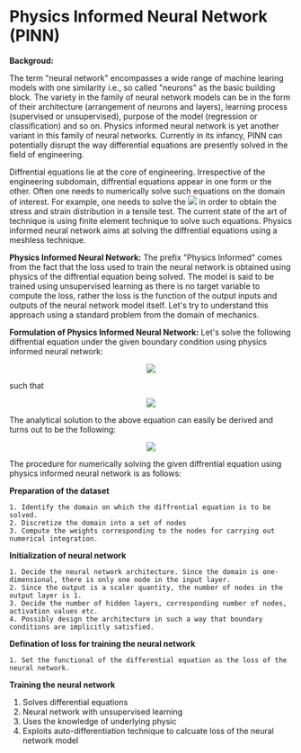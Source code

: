 # Physics Informed Neural Network (PINN)
**Backgroud:**

The term "neural network" encompasses a wide range of machine learing models with one similarity i.e., so called "neurons" as the basic building block. The variety in the family of neural network models can be in the form of their architecture (arrangement of neurons and layers), learning process (supervised or unsupervised), purpose of the model (regression or classification) and so on. Physics informed neural network is yet another variant in this family of neural networks. Currently in its infancy, PINN can potentially disrupt the way differential equations are presently solved in the field of engineering.

Diffrential equations lie at the core of engineering. Irrespective of the engineering subdomain, diffrential equations appear in one form or the other. Often one needs to numerically solve such equations on the domain of interest. For example, one needs to solve the <img src="https://render.githubusercontent.com/render/math?math=\nabla \cdot \sigma = 0"> in order to obtain the stress and strain distribution in a tensile test. The current state of the art of technique is using finite element technique to solve such equations. Physics informed neural network aims at solving the diffrential equations using a meshless technique.

**Physics Informed Neural Network:**
The prefix "Physics Informed" comes from the fact that the loss used to train the neural network is obtained using physics of the diffrential equation being solved. The model is said to be trained using unsupervised learning as there is no target variable to compute the loss, rather the loss is the function of the output inputs and outputs of the neural network model itself. Let's try to understand this approach using a standard problem from the domain of mechanics.

**Formulation of Physics Informed Neural Network:**
Let's solve the following diffrential equation under the given boundary condition using physics informed neural network:
<p align="center">
  <img src="https://render.githubusercontent.com/render/math?math=\dfrac{\partial}{\partial x}\left( \dfrac{1}{1 %2B x} \dfrac{\partial u}{\partial x}\right) = 0">
 </p>
such that
<p align="center">
  <img src="https://render.githubusercontent.com/render/math?math=u(x=0) =0, u(x=1) = 1">
</p>

The analytical solution to the above equation can easily be derived and turns out to be the following:
<p align="center">
  <img src="https://render.githubusercontent.com/render/math?math=u(x) = \dfrac{x^2%2B2x}{3}">
</p>

The procedure for numerically solving the given diffrential equation using physics informed neural network is as follows:

**Preparation of the dataset**

    1. Identify the domain on which the diffrential equation is to be solved.
    2. Discretize the domain into a set of nodes
    3. Compute the weights corresponding to the nodes for carrying out numerical integration.

**Initialization of neural network**

    1. Decide the neural network architecture. Since the domain is one-dimensional, there is only one node in the input layer.
    2. Since the output is a scaler quantity, the number of nodes in the output layer is 1.
    3. Decide the number of hidden layers, corresponding number of nodes, activation values etc.
    4. Possibly design the architecture in such a way that boundary conditions are implicitly satisfied.
    
 **Defination of loss for training the neural network**
 
    1. Set the functional of the differential equation as the loss of the neural network.
  
 **Training the neural network**
1. Solves differential equations
2. Neural network with unsupervised learning
3. Uses the knowledge of underlying physic
4. Exploits auto-differentiation technique to calcuate loss of the neural network model
